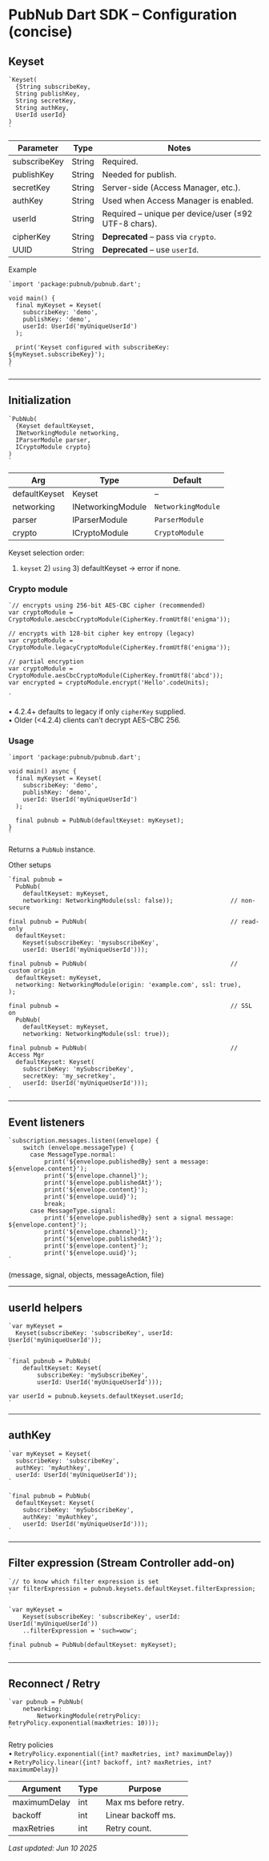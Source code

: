 # PubNub Dart SDK – Configuration (concise)

## Keyset

```
`Keyset(  
  {String subscribeKey,  
  String publishKey,  
  String secretKey,  
  String authKey,  
  UserId userId}  
)   
`
```

Parameter | Type | Notes
----------|------|------
subscribeKey | String | Required.
publishKey | String | Needed for publish.
secretKey | String | Server-side (Access Manager, etc.).
authKey | String | Used when Access Manager is enabled.
userId | String | Required – unique per device/user (≤92 UTF-8 chars).  
cipherKey | String | **Deprecated** – pass via `crypto`.  
UUID | String | **Deprecated** – use `userId`.

Example

```
`import 'package:pubnub/pubnub.dart';  
  
void main() {  
  final myKeyset = Keyset(  
    subscribeKey: 'demo',   
    publishKey: 'demo',   
    userId: UserId('myUniqueUserId')  
  );  
  
  print('Keyset configured with subscribeKey: ${myKeyset.subscribeKey}');  
}  
`
```

---

## Initialization

```
`PubNub(  
  {Keyset defaultKeyset,   
  INetworkingModule networking,  
  IParserModule parser,   
  ICryptoModule crypto}  
)   
`
```

Arg | Type | Default
----|------|--------
defaultKeyset | Keyset | –
networking | INetworkingModule | `NetworkingModule`
parser | IParserModule | `ParserModule`
crypto | ICryptoModule | `CryptoModule`

Keyset selection order:  
1) `keyset`  2) `using`  3) defaultKeyset  → error if none.

### Crypto module

```
`// encrypts using 256-bit AES-CBC cipher (recommended)  
var cryptoModule = CryptoModule.aescbcCryptoModule(CipherKey.fromUtf8('enigma'));  
  
// encrypts with 128-bit cipher key entropy (legacy)  
var cryptoModule = CryptoModule.legacyCryptoModule(CipherKey.fromUtf8('enigma'));  
  
// partial encryption  
var cryptoModule = CryptoModule.aesCbcCryptoModule(CipherKey.fromUtf8('abcd'));  
var encrypted = cryptoModule.encrypt('Hello'.codeUnits);  
  
`
```

• 4.2.4+ defaults to legacy if only `cipherKey` supplied.  
• Older (<4.2.4) clients can’t decrypt AES-CBC 256.

### Usage

```
`import 'package:pubnub/pubnub.dart';  
  
void main() async {  
  final myKeyset = Keyset(  
    subscribeKey: 'demo',   
    publishKey: 'demo',   
    userId: UserId('myUniqueUserId')  
  );  
    
  final pubnub = PubNub(defaultKeyset: myKeyset);  
}  
`
```

Returns a `PubNub` instance.

Other setups

```
`final pubnub =  
  PubNub(  
    defaultKeyset: myKeyset,   
    networking: NetworkingModule(ssl: false));                // non-secure  
  
final pubnub = PubNub(                                        // read-only
  defaultKeyset:  
    Keyset(subscribeKey: 'mysubscribeKey',  
    userId: UserId('myUniqueUserId')));  
  
final pubnub = PubNub(                                        // custom origin
  defaultKeyset: myKeyset,  
  networking: NetworkingModule(origin: 'example.com', ssl: true),  
);  
  
final pubnub =                                                // SSL on
  PubNub(  
    defaultKeyset: myKeyset,  
    networking: NetworkingModule(ssl: true));  
  
final pubnub = PubNub(                                        // Access Mgr
  defaultKeyset: Keyset(  
    subscribeKey: 'mySubscribeKey',  
    secretKey: 'my_secretkey',  
    userId: UserId('myUniqueUserId')));  
`
```

---

## Event listeners

```
`subscription.messages.listen((envelope) {  
    switch (envelope.messageType) {  
      case MessageType.normal:  
          print('${envelope.publishedBy} sent a message: ${envelope.content}');  
          print('${envelope.channel}');  
          print('${envelope.publishedAt}');  
          print('${envelope.content}');  
          print('${envelope.uuid}');  
          break;  
      case MessageType.signal:  
          print('${envelope.publishedBy} sent a signal message: ${envelope.content}');  
          print('${envelope.channel}');  
          print('${envelope.publishedAt}');  
          print('${envelope.content}');  
          print('${envelope.uuid}');  
`
```
(message, signal, objects, messageAction, file)

---

## userId helpers

```
`var myKeyset =  
  Keyset(subscribeKey: 'subscribeKey', userId: UserId('myUniqueUserId'));  
`
```

```
`final pubnub = PubNub(  
    defaultKeyset: Keyset(  
        subscribeKey: 'mySubscribeKey',  
        userId: UserId('myUniqueUserId')));  
  
var userId = pubnub.keysets.defaultKeyset.userId;  
`
```

---

## authKey

```
`var myKeyset = Keyset(  
  subscribeKey: 'subscribeKey',  
  authKey: 'myAuthkey',  
  userId: UserId('myUniqueUserId'));  
`
```

```
`final pubnub = PubNub(  
  defaultKeyset: Keyset(  
    subscribeKey: 'mySubscribeKey',  
    authKey: 'myAuthkey',  
    userId: UserId('myUniqueUserId')));  
`
```

---

## Filter expression (Stream Controller add-on)

```
`// to know which filter expression is set  
var filterExpression = pubnub.keysets.defaultKeyset.filterExpression;  
`
```

```
`var myKeyset =  
    Keyset(subscribeKey: 'subscribeKey', userId: UserId('myUniqueUserId'))  
    ..filterExpression = 'such=wow';  
  
final pubnub = PubNub(defaultKeyset: myKeyset);  
`
```

---

## Reconnect / Retry

```
`var pubnub = PubNub(  
    networking:  
        NetworkingModule(retryPolicy: RetryPolicy.exponential(maxRetries: 10)));  
`
```

Retry policies  
• `RetryPolicy.exponential({int? maxRetries, int? maximumDelay})`  
• `RetryPolicy.linear({int? backoff, int? maxRetries, int? maximumDelay})`

Argument | Type | Purpose
---------|------|--------
maximumDelay | int | Max ms before retry.
backoff | int | Linear backoff ms.
maxRetries | int | Retry count.

_Last updated: Jun 10 2025_